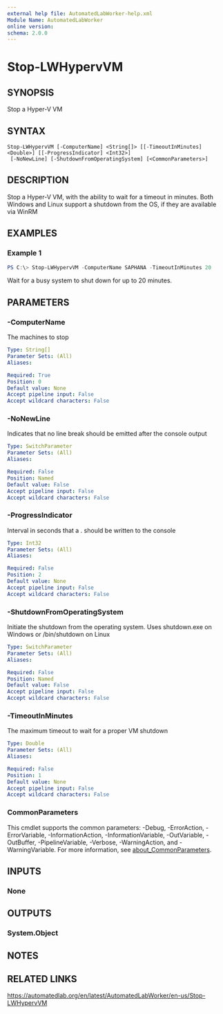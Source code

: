 ```yaml
---
external help file: AutomatedLabWorker-help.xml
Module Name: AutomatedLabWorker
online version:
schema: 2.0.0
---
```


# Stop-LWHypervVM

## SYNOPSIS
Stop a Hyper-V VM

## SYNTAX

```
Stop-LWHypervVM [-ComputerName] <String[]> [[-TimeoutInMinutes] <Double>] [[-ProgressIndicator] <Int32>]
 [-NoNewLine] [-ShutdownFromOperatingSystem] [<CommonParameters>]
```

## DESCRIPTION
Stop a Hyper-V VM, with the ability to wait for a timeout in minutes.
Both Windows and Linux support a shutdown from the OS, if they are available via WinRM

## EXAMPLES

### Example 1
```powershell
PS C:\> Stop-LWHypervVM -ComputerName SAPHANA -TimeoutInMinutes 20
```

Wait for a busy system to shut down for up to 20 minutes.

## PARAMETERS

### -ComputerName
The machines to stop

```yaml
Type: String[]
Parameter Sets: (All)
Aliases:

Required: True
Position: 0
Default value: None
Accept pipeline input: False
Accept wildcard characters: False
```

### -NoNewLine
Indicates that no line break should be emitted after the console output

```yaml
Type: SwitchParameter
Parameter Sets: (All)
Aliases:

Required: False
Position: Named
Default value: False
Accept pipeline input: False
Accept wildcard characters: False
```

### -ProgressIndicator
Interval in seconds that a .
should be written to the console

```yaml
Type: Int32
Parameter Sets: (All)
Aliases:

Required: False
Position: 2
Default value: None
Accept pipeline input: False
Accept wildcard characters: False
```

### -ShutdownFromOperatingSystem
Initiate the shutdown from the operating system.
Uses shutdown.exe on Windows or /bin/shutdown on Linux

```yaml
Type: SwitchParameter
Parameter Sets: (All)
Aliases:

Required: False
Position: Named
Default value: False
Accept pipeline input: False
Accept wildcard characters: False
```

### -TimeoutInMinutes
The maximum timeout to wait for a proper VM shutdown

```yaml
Type: Double
Parameter Sets: (All)
Aliases:

Required: False
Position: 1
Default value: None
Accept pipeline input: False
Accept wildcard characters: False
```

### CommonParameters
This cmdlet supports the common parameters: -Debug, -ErrorAction, -ErrorVariable, -InformationAction, -InformationVariable, -OutVariable, -OutBuffer, -PipelineVariable, -Verbose, -WarningAction, and -WarningVariable. For more information, see [about_CommonParameters](http://go.microsoft.com/fwlink/?LinkID=113216).

## INPUTS

### None
## OUTPUTS

### System.Object
## NOTES

## RELATED LINKS
https://automatedlab.org/en/latest/AutomatedLabWorker/en-us/Stop-LWHypervVM
